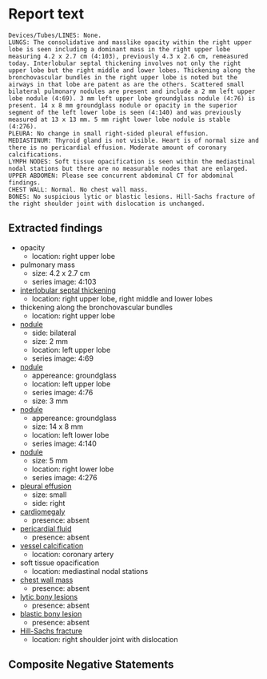 # Report text

```text
Devices/Tubes/LINES: None.
LUNGS: The consolidative and masslike opacity within the right upper lobe is seen including a dominant mass in the right upper lobe measuring 4.2 x 2.7 cm (4:103), previously 4.3 x 2.6 cm, remeasured today. Interlobular septal thickening involves not only the right upper lobe but the right middle and lower lobes. Thickening along the bronchovascular bundles in the right upper lobe is noted but the airways in that lobe are patent as are the others. Scattered small bilateral pulmonary nodules are present and include a 2 mm left upper lobe nodule (4:69). 3 mm left upper lobe groundglass nodule (4:76) is present. 14 x 8 mm groundglass nodule or opacity in the superior segment of the left lower lobe is seen (4:140) and was previously measured at 13 x 13 mm. 5 mm right lower lobe nodule is stable (4:276). 
PLEURA: No change in small right-sided pleural effusion.
MEDIASTINUM: Thyroid gland is not visible. Heart is of normal size and there is no pericardial effusion. Moderate amount of coronary calcifications.
LYMPH NODES: Soft tissue opacification is seen within the mediastinal nodal stations but there are no measurable nodes that are enlarged.
UPPER ABDOMEN: Please see concurrent abdominal CT for abdominal findings.
CHEST WALL: Normal. No chest wall mass.
BONES: No suspicious lytic or blastic lesions. Hill-Sachs fracture of the right shoulder joint with dislocation is unchanged.
```

## Extracted findings

- opacity
  - location: right upper lobe
- pulmonary mass
  - size: 4.2 x 2.7 cm
  - series image: 4:103
- [interlobular septal thickening](../../definitions/hood/interlobular-septal-thickening.json)
  - location: right upper lobe, right middle and lower lobes
- thickening along the bronchovascular bundles
  - location: right upper lobe
- [nodule](../../definitions/hood/pulmonary-nodule.json)
  - side: bilateral
  - size: 2 mm
  - location: left upper lobe
  - series image: 4:69
- [nodule](../../definitions/hood/pulmonary-nodule.json)
  - appereance: groundglass
  - location: left upper lobe
  - series image: 4:76
  - size: 3 mm
- [nodule](../../definitions/hood/pulmonary-nodule.json)
  - appereance: groundglass
  - size: 14 x 8 mm
  - location: left lower lobe
  - series image: 4:140
- [nodule](../../definitions/hood/pulmonary-nodule.json)
  - size: 5 mm
  - location: right lower lobe
  - series image: 4:276
- [pleural effusion](../../definitions/hood/pleural-effusion.json)
  - size: small
  - side: right
- [cardiomegaly](../../definitions/upmedic/Cardiomegaly.cde.md)
  - presence: absent
- [pericardial fluid](../../definitions/hood/pericardial-effusion.md)
  - presence: absent
- [vessel calcification](../../definitions/nuance/coronary_artery_calcification.json)
  - location: coronary artery
- soft tissue opacification
  - location: mediastinal nodal stations
- [chest wall mass](../../definitions/nuance/chest_wall_mass.json)
  - presence: absent
- [lytic bony lesions](../../definitions/hood/lytic-lesion.md)
  - presence: absent
- [blastic bony lesion](../../definitions/hood/sclerotic-lesion.md)
  - presence: absent
- [Hill-Sachs fracture](../../definitions/hood/hill-sachs-fracture.md)
  - location: right shoulder joint with dislocation

## Composite Negative Statements